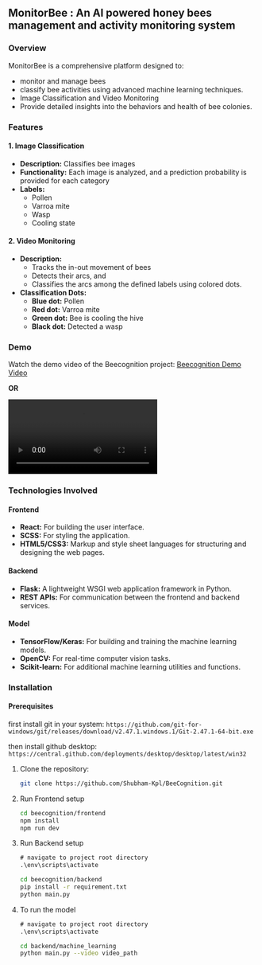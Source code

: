 ## MonitorBee : An AI powered honey bees management and activity monitoring system

### Overview

MonitorBee is a comprehensive platform designed to:

- monitor and manage bees
- classify bee activities using advanced machine learning techniques.
- Image Classification and Video Monitoring
- Provide detailed insights into the behaviors and health of bee colonies.

### Features

#### 1. Image Classification

- **Description:** Classifies bee images
- **Functionality:** Each image is analyzed, and a prediction probability is provided for each category
- **Labels:**
  - Pollen
  - Varroa mite
  - Wasp
  - Cooling state

#### 2. Video Monitoring

- **Description:**
  - Tracks the in-out movement of bees
  - Detects their arcs, and
  - Classifies the arcs among the defined labels using colored dots.
- **Classification Dots:**
  - **Blue dot:** Pollen
  - **Red dot:** Varroa mite
  - **Green dot:** Bee is cooling the hive
  - **Black dot:** Detected a wasp

### Demo

Watch the demo video of the Beecognition project: [Beecognition Demo Video](https://res.cloudinary.com/drz6w1d5q/video/upload/v1719299409/beecognition-demo-video_v3krmt.mp4)

**OR**

![](./beecognition-demo-video.mp4)

### Technologies Involved

#### Frontend

- **React:** For building the user interface.
- **SCSS:** For styling the application.
- **HTML5/CSS3:** Markup and style sheet languages for structuring and designing the web pages.

#### Backend

- **Flask:** A lightweight WSGI web application framework in Python.
- **REST APIs:** For communication between the frontend and backend services.

#### Model

- **TensorFlow/Keras:** For building and training the machine learning models.
- **OpenCV:** For real-time computer vision tasks.
- **Scikit-learn:** For additional machine learning utilities and functions.

### Installation

#### Prerequisites

first install git in your system:
`https://github.com/git-for-windows/git/releases/download/v2.47.1.windows.1/Git-2.47.1-64-bit.exe`

then install github desktop:
`https://central.github.com/deployments/desktop/desktop/latest/win32
`

1. Clone the repository:

   ```bash
   git clone https://github.com/Shubham-Kpl/BeeCognition.git
   ```

2. Run Frontend setup

   ```bash
   cd beecognition/frontend
   npm install
   npm run dev
   ```

3. Run Backend setup

   ```cmd
   # navigate to project root directory
   .\env\scripts\activate
   ```

   ```bash
   cd beecognition/backend
   pip install -r requirement.txt
   python main.py
   ```

4. To run the model

   ```cmd
   # navigate to project root directory
   .\env\scripts\activate
   ```

   ```bash
   cd backend/machine_learning
   python main.py --video video_path
   ```
